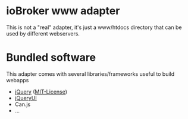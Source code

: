 # ioBroker www adapter

This is not a "real" adapter, it's just a www/htdocs directory that can be used by different webservers.

# Bundled software

This adapter comes with several libraries/frameworks useful to build webapps

* [jQuery](www.jquery.com) ([MIT-License](https://jquery.org/license/))
* [jQueryUI]()
* Can.js
* ...